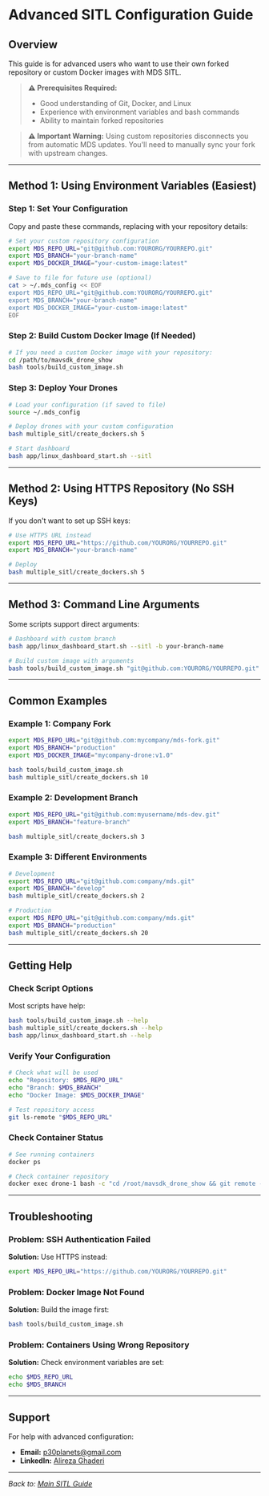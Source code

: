 # Advanced SITL Configuration Guide

## Overview

This guide is for advanced users who want to use their own forked repository or custom Docker images with MDS SITL.

> **⚠️ Prerequisites Required:**
> - Good understanding of Git, Docker, and Linux
> - Experience with environment variables and bash commands
> - Ability to maintain forked repositories

> **⚠️ Important Warning:**
> Using custom repositories disconnects you from automatic MDS updates. You'll need to manually sync your fork with upstream changes.

---

## Method 1: Using Environment Variables (Easiest)

### Step 1: Set Your Configuration

Copy and paste these commands, replacing with your repository details:

```bash
# Set your custom repository configuration
export MDS_REPO_URL="git@github.com:YOURORG/YOURREPO.git"
export MDS_BRANCH="your-branch-name"
export MDS_DOCKER_IMAGE="your-custom-image:latest"

# Save to file for future use (optional)
cat > ~/.mds_config << EOF
export MDS_REPO_URL="git@github.com:YOURORG/YOURREPO.git"
export MDS_BRANCH="your-branch-name"
export MDS_DOCKER_IMAGE="your-custom-image:latest"
EOF
```

### Step 2: Build Custom Docker Image (If Needed)

```bash
# If you need a custom Docker image with your repository:
cd /path/to/mavsdk_drone_show
bash tools/build_custom_image.sh
```

### Step 3: Deploy Your Drones

```bash
# Load your configuration (if saved to file)
source ~/.mds_config

# Deploy drones with your custom configuration
bash multiple_sitl/create_dockers.sh 5

# Start dashboard
bash app/linux_dashboard_start.sh --sitl
```

---

## Method 2: Using HTTPS Repository (No SSH Keys)

If you don't want to set up SSH keys:

```bash
# Use HTTPS URL instead
export MDS_REPO_URL="https://github.com/YOURORG/YOURREPO.git"
export MDS_BRANCH="your-branch-name"

# Deploy
bash multiple_sitl/create_dockers.sh 5
```

---

## Method 3: Command Line Arguments

Some scripts support direct arguments:

```bash
# Dashboard with custom branch
bash app/linux_dashboard_start.sh --sitl -b your-branch-name

# Build custom image with arguments
bash tools/build_custom_image.sh "git@github.com:YOURORG/YOURREPO.git" "your-branch"
```

---

## Common Examples

### Example 1: Company Fork

```bash
export MDS_REPO_URL="git@github.com:mycompany/mds-fork.git"
export MDS_BRANCH="production"
export MDS_DOCKER_IMAGE="mycompany-drone:v1.0"

bash tools/build_custom_image.sh
bash multiple_sitl/create_dockers.sh 10
```

### Example 2: Development Branch

```bash
export MDS_REPO_URL="git@github.com:myusername/mds-dev.git"
export MDS_BRANCH="feature-branch"

bash multiple_sitl/create_dockers.sh 3
```

### Example 3: Different Environments

```bash
# Development
export MDS_REPO_URL="git@github.com:company/mds.git"
export MDS_BRANCH="develop"
bash multiple_sitl/create_dockers.sh 2

# Production
export MDS_REPO_URL="git@github.com:company/mds.git"
export MDS_BRANCH="production"
bash multiple_sitl/create_dockers.sh 20
```

---

## Getting Help

### Check Script Options

Most scripts have help:

```bash
bash tools/build_custom_image.sh --help
bash multiple_sitl/create_dockers.sh --help
bash app/linux_dashboard_start.sh --help
```

### Verify Your Configuration

```bash
# Check what will be used
echo "Repository: $MDS_REPO_URL"
echo "Branch: $MDS_BRANCH"
echo "Docker Image: $MDS_DOCKER_IMAGE"

# Test repository access
git ls-remote "$MDS_REPO_URL"
```

### Check Container Status

```bash
# See running containers
docker ps

# Check container repository
docker exec drone-1 bash -c "cd /root/mavsdk_drone_show && git remote -v"
```

---

## Troubleshooting

### Problem: SSH Authentication Failed

**Solution:** Use HTTPS instead:
```bash
export MDS_REPO_URL="https://github.com/YOURORG/YOURREPO.git"
```

### Problem: Docker Image Not Found

**Solution:** Build the image first:
```bash
bash tools/build_custom_image.sh
```

### Problem: Containers Using Wrong Repository

**Solution:** Check environment variables are set:
```bash
echo $MDS_REPO_URL
echo $MDS_BRANCH
```

---

## Support

For help with advanced configuration:
- **Email:** [p30planets@gmail.com](mailto:p30planets@gmail.com)
- **LinkedIn:** [Alireza Ghaderi](https://www.linkedin.com/in/alireza787b/)

---

*Back to: [Main SITL Guide](sitl_demo_docker.md)*